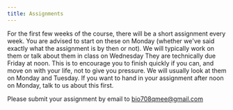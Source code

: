 ```yaml
---
title: Assignments
---
```


For the first few weeks of the course, there will be a short assignment every week. You are advised to start on these on Monday (whether we've said exactly what the assignment is by then or not). We will typically work on them or talk about them in class on Wednesday They are technically due Friday at noon. This is to encourage you to finish quickly if you can, and move on with your life, not to give you pressure. We will usually look at them on Monday and Tuesday. If you want to hand in your assignment after noon on Monday, talk to us about this first.  

Please submit your assignment by email to [bio708qmee@gmail.com](mailto:bio708qmee@gmail.com)

